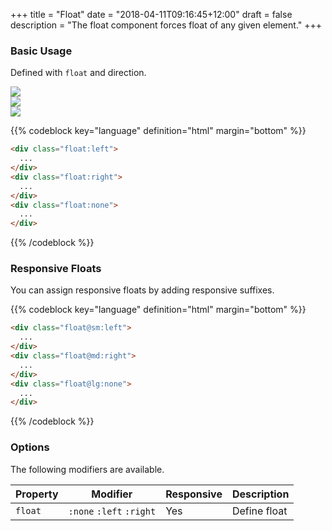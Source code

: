 +++
title = "Float"
date = "2018-04-11T09:16:45+12:00"
draft = false
description = "The float component forces float of any given element."
+++

### Basic Usage

Defined with `float` and direction.

<div class="row margin-bottom:2">
  <div class="column:12">
    <div class="width:10 height:10 float:left">
      <img src="https://placeimg.com/500/500/people">
    </div>
  </div>
</div>
<div class="row margin-bottom:2">
  <div class="column:12">
    <div class="width:10 height:10 float:right">
      <img src="https://placeimg.com/500/500/people">
    </div>
  </div>
</div>
<div class="row margin-bottom:2">
  <div class="column:12">
    <div class="width:10 height:10 float:none">
      <img src="https://placeimg.com/500/500/people">
    </div>
  </div>
</div>

{{% codeblock key="language" definition="html" margin="bottom" %}}
```html
<div class="float:left">
  ...
</div>
<div class="float:right">
  ...
</div>
<div class="float:none">
  ...
</div>
```
{{% /codeblock %}}

### Responsive Floats

You can assign responsive floats by adding responsive suffixes.

{{% codeblock key="language" definition="html" margin="bottom" %}}
```html
<div class="float@sm:left">
  ...
</div>
<div class="float@md:right">
  ...
</div>
<div class="float@lg:none">
  ...
</div>
```
{{% /codeblock %}}

### Options

The following modifiers are available.

<table class="table width:100% table:pile table@sm:unpile">
  <thead>
    <tr>
      <th>
        Property
      </th>
      <th>
        Modifier
      </th>
      <th>
        Responsive
      </th>
      <th>
        Description
      </th>
    </tr>
  </thead>
  <tr>
    <td data-label="Properties">
      <code>float</code>
    </td>
    <td data-label="Attributes">
      <code>:none</code> <code>:left</code> <code>:right</code>
    </td>
    <td data-label="Responsive">
      Yes
    </td>
    <td class="row:reverse">
      Define float
    </td>
  </tr>
</table>
